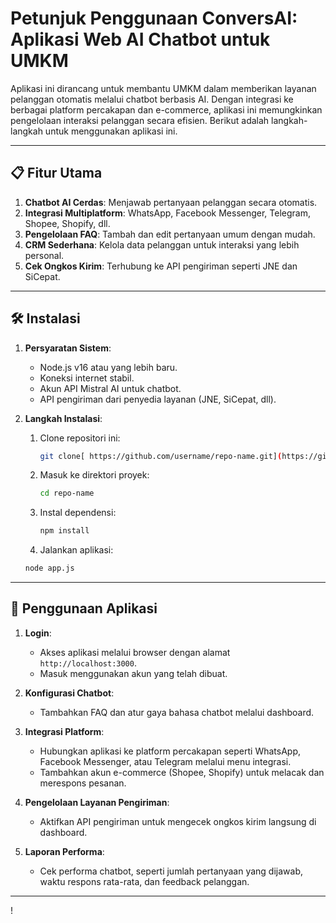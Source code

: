 # Petunjuk Penggunaan ConversAI: Aplikasi Web AI Chatbot untuk UMKM

Aplikasi ini dirancang untuk membantu UMKM dalam memberikan layanan pelanggan otomatis melalui chatbot berbasis AI. Dengan integrasi ke berbagai platform percakapan dan e-commerce, aplikasi ini memungkinkan pengelolaan interaksi pelanggan secara efisien. Berikut adalah langkah-langkah untuk menggunakan aplikasi ini.

---

## 📋 Fitur Utama
1. **Chatbot AI Cerdas**: Menjawab pertanyaan pelanggan secara otomatis.
2. **Integrasi Multiplatform**: WhatsApp, Facebook Messenger, Telegram, Shopee, Shopify, dll.
3. **Pengelolaan FAQ**: Tambah dan edit pertanyaan umum dengan mudah.
4. **CRM Sederhana**: Kelola data pelanggan untuk interaksi yang lebih personal.
5. **Cek Ongkos Kirim**: Terhubung ke API pengiriman seperti JNE dan SiCepat.

---

## 🛠️ Instalasi
1. **Persyaratan Sistem**:
   - Node.js v16 atau yang lebih baru.
   - Koneksi internet stabil.
   - Akun API Mistral AI untuk chatbot.
   - API pengiriman dari penyedia layanan (JNE, SiCepat, dll).

2. **Langkah Instalasi**:
   1. Clone repositori ini:
      ```bash
      git clone[ https://github.com/username/repo-name.git](https://github.com/ganesha-surya-nugroho/Kbof)
      ```
   2. Masuk ke direktori proyek:
      ```bash
      cd repo-name
      ```
   3. Instal dependensi:
      ```bash
      npm install
      ```
   4.  Jalankan aplikasi:
      ```bash
      node app.js
      ```

---

## 🚀 Penggunaan Aplikasi
1. **Login**:
   - Akses aplikasi melalui browser dengan alamat `http://localhost:3000`.
   - Masuk menggunakan akun yang telah dibuat.

2. **Konfigurasi Chatbot**:
   - Tambahkan FAQ dan atur gaya bahasa chatbot melalui dashboard.

3. **Integrasi Platform**:
   - Hubungkan aplikasi ke platform percakapan seperti WhatsApp, Facebook Messenger, atau Telegram melalui menu integrasi.
   - Tambahkan akun e-commerce (Shopee, Shopify) untuk melacak dan merespons pesanan.

4. **Pengelolaan Layanan Pengiriman**:
   - Aktifkan API pengiriman untuk mengecek ongkos kirim langsung di dashboard.

5. **Laporan Performa**:
   - Cek performa chatbot, seperti jumlah pertanyaan yang dijawab, waktu respons rata-rata, dan feedback pelanggan.

---

!

